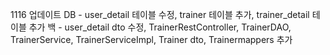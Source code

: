1116 업데이트 
DB - user_detail 테이블 수정, trainer 테이블 추가, trainer_detail 테이블 추가
백 - user_detail dto 수정, TrainerRestController, TrainerDAO, TrainerService, TrainerServiceImpl, Trainer dto, Trainermappers 추가

